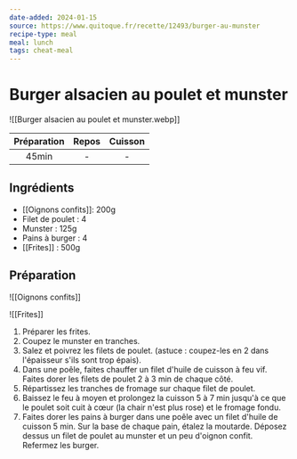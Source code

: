 ```yaml
---
date-added: 2024-01-15
source: https://www.quitoque.fr/recette/12493/burger-au-munster
recipe-type: meal
meal: lunch
tags: cheat-meal
---
```


# Burger alsacien au poulet et munster

![[Burger alsacien au poulet et munster.webp]]

| Préparation | Repos | Cuisson |
|:-----------:|:-----:|:-------:|
|    45min    |   -   |    -    |

## Ingrédients

- [[Oignons confits]]: 200g
- Filet de poulet : 4
- Munster : 125g
- Pains à burger : 4
- [[Frites]] : 500g

## Préparation

![[Oignons confits]]

![[Frites]]

1. Préparer les frites.
2. Coupez le munster en tranches. 
3. Salez et poivrez les filets de poulet. (astuce : coupez-les en 2 dans l'épaisseur s'ils sont trop épais).
4. Dans une poêle, faites chauffer un filet d'huile de cuisson à feu vif. Faites dorer les filets de poulet 2 à 3 min de chaque côté.
5. Répartissez les tranches de fromage sur chaque filet de poulet.
6. Baissez le feu à moyen et prolongez la cuisson 5 à 7 min jusqu'à ce que le poulet soit cuit à cœur (la chair n'est plus rose) et le fromage fondu.
7. Faites dorer les pains à burger dans une poêle avec un filet d'huile de cuisson 5 min. Sur la base de chaque pain, étalez la moutarde. Déposez dessus un filet de poulet au munster et un peu d'oignon confit. Refermez les burger.
